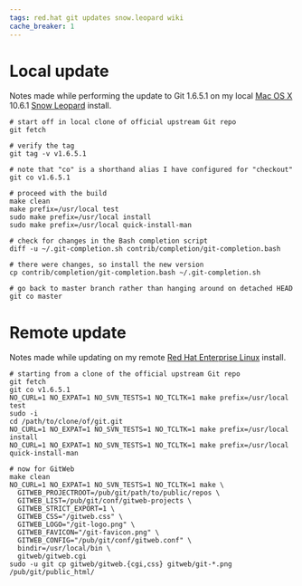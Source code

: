 ```yaml
---
tags: red.hat git updates snow.leopard wiki
cache_breaker: 1
---
```


# Local update

Notes made while performing the update to Git 1.6.5.1 on my local [Mac OS X](/wiki/Mac_OS_X) 10.6.1 [Snow Leopard](/wiki/Snow_Leopard) install.

    # start off in local clone of official upstream Git repo
    git fetch

    # verify the tag
    git tag -v v1.6.5.1

    # note that "co" is a shorthand alias I have configured for "checkout"
    git co v1.6.5.1

    # proceed with the build
    make clean
    make prefix=/usr/local test
    sudo make prefix=/usr/local install
    sudo make prefix=/usr/local quick-install-man

    # check for changes in the Bash completion script
    diff -u ~/.git-completion.sh contrib/completion/git-completion.bash

    # there were changes, so install the new version
    cp contrib/completion/git-completion.bash ~/.git-completion.sh

    # go back to master branch rather than hanging around on detached HEAD
    git co master

# Remote update

Notes made while updating on my remote [Red Hat Enterprise Linux](/wiki/Red_Hat_Enterprise_Linux) install.

    # starting from a clone of the official upstream Git repo
    git fetch
    git co v1.6.5.1
    NO_CURL=1 NO_EXPAT=1 NO_SVN_TESTS=1 NO_TCLTK=1 make prefix=/usr/local test
    sudo -i
    cd /path/to/clone/of/git.git
    NO_CURL=1 NO_EXPAT=1 NO_SVN_TESTS=1 NO_TCLTK=1 make prefix=/usr/local install
    NO_CURL=1 NO_EXPAT=1 NO_SVN_TESTS=1 NO_TCLTK=1 make prefix=/usr/local quick-install-man

    # now for GitWeb
    make clean
    NO_CURL=1 NO_EXPAT=1 NO_SVN_TESTS=1 NO_TCLTK=1 make \
      GITWEB_PROJECTROOT=/pub/git/path/to/public/repos \
      GITWEB_LIST=/pub/git/conf/gitweb-projects \
      GITWEB_STRICT_EXPORT=1 \
      GITWEB_CSS="/gitweb.css" \
      GITWEB_LOGO="/git-logo.png" \
      GITWEB_FAVICON="/git-favicon.png" \
      GITWEB_CONFIG="/pub/git/conf/gitweb.conf" \
      bindir=/usr/local/bin \
      gitweb/gitweb.cgi
    sudo -u git cp gitweb/gitweb.{cgi,css} gitweb/git-*.png /pub/git/public_html/
